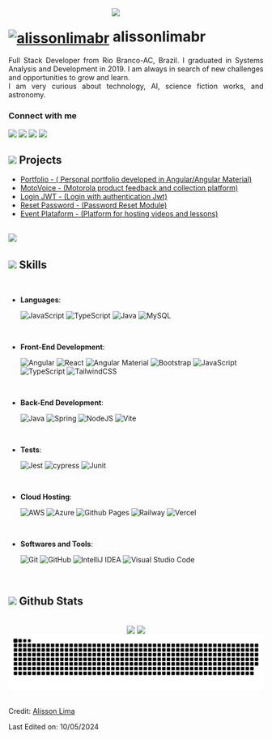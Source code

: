 <img align='right' src='https://yourserveradmin.com/wp-content/webp-express/webp-images/uploads/2017/02/git.png.webp' width='300"'>

<h1>
    <a href="https://github.com/alissonlimabr">
     <img align="center" alt="alissonlimabr" width="36px" src="https://media1.giphy.com/media/KzJkzjggfGN5Py6nkT/giphy.gif?cid=ecf05e472dn9ibwtf9czm1rfs7icyz2avlb8pph666unq8pj&ep=v1_stickers_search&rid=giphy.gif"></a>
    <span>alissonlimabr</span>
</h1>

<p align="justify">Full Stack Developer from Rio Branco-AC, Brazil. I graduated in Systems Analysis and Development in 2019. I am always in search of new challenges and opportunities to grow and learn.
<br>
 I am very curious about technology, AI, science fiction works, and astronomy.</p>

<h3>Connect with me</h3>
    <a href="https://www.linkedin.com/in/alissonlimadev" target="_blank"><img src="https://img.shields.io/badge/-LinkedIn-%230077B5?style=for-the-badge&logo=linkedin&logoColor=white"   target="_blank"></a> 
  <a href="https://www.instagram.com/alisson_ml" target="_blank"><img src="https://img.shields.io/badge/-Instagram-%23E4405F?style=for-the-badge&logo=instagram&logoColor=white" target="_blank"></a>
  <a href="https://discord.com/users/477626869211201537" target="_blank"><img src="https://img.shields.io/badge/Discord-7289DA?style=for-the-badge&logo=discord&logoColor=white" target="_blank"></a> 
  <a href = "mailto:alissonlimabr.dev@gmail.com"><img src="https://img.shields.io/badge/-Gmail-%23333?style=for-the-badge&logo=gmail&logoColor=white" target="_blank"></a>
<br>


## <img src="https://media4.giphy.com/media/SHjOSDkKZ18qOHA5B5/giphy.gif?cid=ecf05e472dn9ibwtf9czm1rfs7icyz2avlb8pph666unq8pj&ep=v1_stickers_search&rid=giphy.gif" width ="35"><b> Projects </b>
* [Portfolio - ( Personal portfolio developed in Angular/Angular Material)](https://alissonlimadev.com)
* [MotoVoice - (Motorola product feedback and collection platform)](https://motovoice.alissonlimadev.com)
* [Login JWT - (Login with authentication Jwt)](https://github.com/alissonlimabr/microservice-login-jwt)
* [Reset Password - (Password Reset Module)](https://github.com/alissonlimabr/forgotPassword)
* [Event Plataform - (Platform for hosting videos and lessons)](https://github.com/alissonlimabr/event-plataform-reactjs)
<br>
<img src="https://user-images.githubusercontent.com/73097560/115834477-dbab4500-a447-11eb-908a-139a6edaec5c.gif">

## <img src="https://media2.giphy.com/media/QssGEmpkyEOhBCb7e1/giphy.gif?cid=ecf05e47a0n3gi1bfqntqmob8g9aid1oyj2wr3ds3mg700bl&rid=giphy.gif" width ="25"><b> Skills</b>
<br>

- **Languages**:
  
  ![JavaScript](https://img.shields.io/badge/javascript-%23323330.svg?style=for-the-badge&logo=javascript&logoColor=%23F7DF1E)
  ![TypeScript](https://img.shields.io/badge/typescript-%23007ACC.svg?style=for-the-badge&logo=typescript&logoColor=white)
  ![Java](https://img.shields.io/badge/java-%23ED8B00.svg?style=for-the-badge&logo=openjdk&logoColor=white)
  ![MySQL](https://img.shields.io/badge/mysql-%2300f.svg?style=for-the-badge&logo=mysql&logoColor=white)
  
<br>   
    
- **Front-End Development**:
  
  ![Angular](https://img.shields.io/badge/angular-%23DD0031.svg?style=for-the-badge&logo=angular&logoColor=white)
  ![React](https://img.shields.io/badge/react-%2320232a.svg?style=for-the-badge&logo=react&logoColor=%2361DAFB)
  ![Angular Material](https://img.shields.io/badge/angular_material-%23ED8B00.svg?style=for-the-badge&logo=angular&logoColor=white)
  ![Bootstrap](https://img.shields.io/badge/bootstrap-%238511FA.svg?style=for-the-badge&logo=bootstrap&logoColor=white)
  ![JavaScript](https://img.shields.io/badge/javascript-%23323330.svg?style=for-the-badge&logo=javascript&logoColor=%23F7DF1E)
  ![TypeScript](https://img.shields.io/badge/typescript-%23007ACC.svg?style=for-the-badge&logo=typescript&logoColor=white)
  ![TailwindCSS](https://img.shields.io/badge/tailwindcss-%2338B2AC.svg?style=for-the-badge&logo=tailwind-css&logoColor=white)

<br>   
  
- **Back-End Development**:
  
  ![Java](https://img.shields.io/badge/java-%23ED8B00.svg?style=for-the-badge&logo=openjdk&logoColor=white)
  ![Spring](https://img.shields.io/badge/spring-%236DB33F.svg?style=for-the-badge&logo=spring&logoColor=white)
  ![NodeJS](https://img.shields.io/badge/node.js-6DA55F?style=for-the-badge&logo=node.js&logoColor=white)
  ![Vite](https://img.shields.io/badge/vite-%23646CFF.svg?style=for-the-badge&logo=vite&logoColor=white)

<br>   

- **Tests**:
  
  ![Jest](https://img.shields.io/badge/-jest-%23C21325?style=for-the-badge&logo=jest&logoColor=white)
  ![cypress](https://img.shields.io/badge/-cypress-%23E5E5E5?style=for-the-badge&logo=cypress&logoColor=058a5e)
  ![Junit](https://img.shields.io/badge/-junit-%23E5E5E5?style=for-the-badge&logo=junit5&logoColor=058a5e)

<br>

- **Cloud Hosting**:
  
  ![AWS](https://img.shields.io/badge/AWS-121013?style=for-the-badge&logo=amazon-aws&logoColor=white)
  ![Azure](https://img.shields.io/badge/azure-121013?style=for-the-badge&logo=microsoftazure&logoColor=white)
  ![Github Pages](https://img.shields.io/badge/github%20pages-121013?style=for-the-badge&logo=github&logoColor=white)
  ![Railway](https://img.shields.io/badge/railway-121013?style=for-the-badge&logo=railway&logoColor=white)
  ![Vercel](https://img.shields.io/badge/vercel-121013?style=for-the-badge&logo=vercel&logoColor=white)

  
<br>   

- **Softwares and Tools**:
  
  ![Git](https://img.shields.io/badge/git-%23F05033.svg?style=for-the-badge&logo=git&logoColor=white)
  ![GitHub](https://img.shields.io/badge/github-%23121011.svg?style=for-the-badge&logo=github&logoColor=white)
  ![IntelliJ IDEA](https://img.shields.io/badge/IntelliJIDEA-000000.svg?style=for-the-badge&logo=intellij-idea&logoColor=white)
  ![Visual Studio Code](https://img.shields.io/badge/Visual%20Studio%20Code-0078d7.svg?style=for-the-badge&logo=visual-studio-code&logoColor=white)

<br>

## <img src="https://media.giphy.com/media/iY8CRBdQXODJSCERIr/giphy.gif" width="35"><b> Github Stats </b>

<br>

<div align="center">
<img height="180em" src="https://streak-stats.demolab.com/?user=alissonlimabr&theme=dark)](https://git.io/streak-stats" align = "center" />
<img height="180em" src= "https://github-readme-stats.vercel.app/api/top-langs/?username=alissonlimabr&layout=compact" align = "center"/>

</a>
<picture>
  <source media="(prefers-color-scheme: dark)" srcset="https://raw.githubusercontent.com/alissonlimabr/alissonlimabr/output/github-contribution-grid-snake-dark.svg">
  <source media="(prefers-color-scheme: light)" srcset="https://raw.githubusercontent.com/alissonlimabr/alissonlimabr/output/github-contribution-grid-snake.svg">
  <img alt="github contribution grid snake animation" src="https://raw.githubusercontent.com/alissonlimabr/alissonlimabr/output/github-contribution-grid-snake.svg">
</picture>
</div>

<br>

Credit: [Alisson Lima](https://github.com/alissonlimabr)

Last Edited on: 10/05/2024
